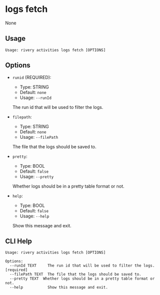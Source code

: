 
# logs fetch

None

## Usage

```
Usage: rivery activities logs fetch [OPTIONS]
```

## Options
* `runid` (REQUIRED): 
  * Type: STRING 
  * Default: `none`
  * Usage: `--runId`

  The run id that will be used to filter the logs.

* `filepath`: 
  * Type: STRING 
  * Default: `none`
  * Usage: `--filePath`

  The file that the logs should be saved to.


* `pretty`: 
  * Type: BOOL 
  * Default: `false`
  * Usage: `--pretty`

  Whether logs should be in a pretty table format or not.
  
* `help`: 
  * Type: BOOL 
  * Default: `false`
  * Usage: `--help`

  Show this message and exit.



## CLI Help

```
Usage: rivery activities logs fetch [OPTIONS]

Options:
  --runId TEXT     The run id that will be used to filter the logs.  [required]
  --filePath TEXT  The file that the logs should be saved to.
  --pretty TEXT  Whether logs should be in a pretty table format or not.
  --help           Show this message and exit.
```

